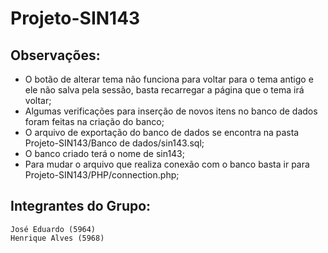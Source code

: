 # Projeto-SIN143

## Observações: 
 - O botão de alterar tema não funciona para voltar para o tema antigo e ele não salva pela sessão, basta recarregar a página que o tema irá voltar;
 - Algumas verificações para inserção de novos itens no banco de dados foram feitas na criação do banco;
 - O arquivo de exportação do banco de dados se encontra na pasta Projeto-SIN143/Banco de dados/sin143.sql;
 - O banco criado terá o nome de sin143;
 - Para mudar o arquivo que realiza conexão com o banco basta ir para Projeto-SIN143/PHP/connection.php;

## Integrantes do Grupo: 
	José Eduardo (5964)
	Henrique Alves (5968)
